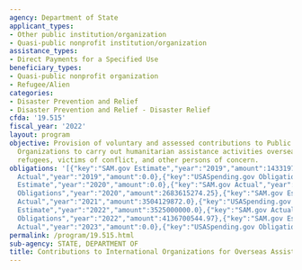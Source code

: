 ```yaml
---
agency: Department of State
applicant_types:
- Other public institution/organization
- Quasi-public nonprofit institution/organization
assistance_types:
- Direct Payments for a Specified Use
beneficiary_types:
- Quasi-public nonprofit organization
- Refugee/Alien
categories:
- Disaster Prevention and Relief
- Disaster Prevention and Relief - Disaster Relief
cfda: '19.515'
fiscal_year: '2022'
layout: program
objective: Provision of voluntary and assessed contributions to Public International
  Organizations to carry out humanitarian assistance activities overseas benefitting
  refugees, victims of conflict, and other persons of concern.
obligations: '[{"key":"SAM.gov Estimate","year":"2019","amount":1433197106.0},{"key":"SAM.gov
  Actual","year":"2019","amount":0.0},{"key":"USASpending.gov Obligations","year":"2019","amount":2163752857.0},{"key":"SAM.gov
  Estimate","year":"2020","amount":0.0},{"key":"SAM.gov Actual","year":"2020","amount":3078325103.0},{"key":"USASpending.gov
  Obligations","year":"2020","amount":2683615274.25},{"key":"SAM.gov Estimate","year":"2021","amount":3081000000.0},{"key":"SAM.gov
  Actual","year":"2021","amount":3504129872.0},{"key":"USASpending.gov Obligations","year":"2021","amount":3443040520.9},{"key":"SAM.gov
  Estimate","year":"2022","amount":3525000000.0},{"key":"SAM.gov Actual","year":"2022","amount":4260111837.0},{"key":"USASpending.gov
  Obligations","year":"2022","amount":4136700544.97},{"key":"SAM.gov Estimate","year":"2023","amount":0.0},{"key":"SAM.gov
  Actual","year":"2023","amount":0.0},{"key":"USASpending.gov Obligations","year":"2023","amount":2543101104.96}]'
permalink: /program/19.515.html
sub-agency: STATE, DEPARTMENT OF
title: Contributions to International Organizations for Overseas Assistance
---
```

